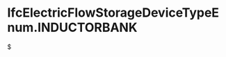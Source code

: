 IfcElectricFlowStorageDeviceTypeEnum.INDUCTORBANK
=================================================
$


